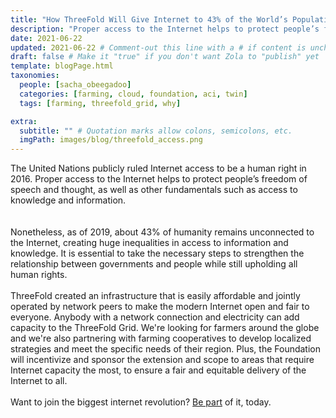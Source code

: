 ```yaml
---
title: "How ThreeFold Will Give Internet to 43% of the World’s Population" # Quotation marks allow colons, semicolons, etc.
description: "Proper access to the Internet helps to protect people’s freedom of speech and thought, as well as access to knowledge and information." # Quotation marks allow colons, semicolons, etc.
date: 2021-06-22
updated: 2021-06-22 # Comment-out this line with a # if content is unchanged
draft: false # Make it "true" if you don't want Zola to "publish" yet
template: blogPage.html
taxonomies:
  people: [sacha_obeegadoo]
  categories: [farming, cloud, foundation, aci, twin]
  tags: [farming, threefold_grid, why]

extra:
  subtitle: "" # Quotation marks allow colons, semicolons, etc.
  imgPath: images/blog/threefold_access.png
---
```


The United Nations publicly ruled Internet access to be a human right in 2016. Proper access to the Internet helps to protect people’s freedom of speech and thought, as well as other fundamentals such as access to knowledge and information.  
<br/>
<br/>
Nonetheless, as of 2019, about 43% of humanity remains unconnected to the Internet, creating huge inequalities in access to information and knowledge. It is essential to take the necessary steps to strengthen the relationship between governments and people while still upholding all human rights.
<br/>
<br/>
ThreeFold created an infrastructure that is easily affordable and jointly operated by network peers to make the modern Internet open and fair to everyone. Anybody with a network connection and electricity can add capacity to the ThreeFold Grid. We're looking for farmers around the globe and we're also partnering with farming cooperatives to develop localized strategies and meet the specific needs of their region. Plus, the Foundation will incentivize and sponsor the extension and scope to areas that require Internet capacity the most, to ensure a fair and equitable delivery of the Internet to all.
<br/>
<br/>
Want to join the biggest internet revolution? [Be part](https://farming.threefold.io) of it, today.
